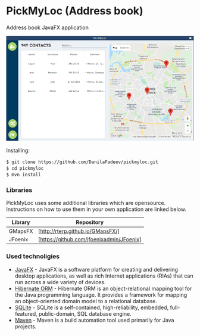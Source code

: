 # PickMyLoc (Address book)
Address book JavaFX application

<img src="https://github.com/DanilaFadeev/pickmyloc/blob/master/wiki/screens/contacts-list.png" width="550px">

Installing:
```sh
$ git clone https://github.com/DanilaFadeev/pickmyloc.git
$ cd pickmyloc
$ mvn install
```

### Libraries

PickMyLoc uses some additional libraries which are opensource. Instructions on how to use them in your own application are linked below.

| Library | Repository |
| ------ | ------ |
| GMapsFX | [http://rterp.github.io/GMapsFX/] |
| JFoenix | [https://github.com/jfoenixadmin/JFoenix] |

### Used technoligies

* [JavaFX](http://www.oracle.com/technetwork/java/javafx/overview/index.html) - JavaFX is a software platform for creating and delivering desktop applications, as well as rich Internet applications (RIAs) that can run across a wide variety of devices.
* [Hibernate ORM](hibernate.org/orm/) - Hibernate ORM is an object-relational mapping tool for the Java programming language. It provides a framework for mapping an object-oriented domain model to a relational database.
* [SQLite](https://www.sqlite.org/) - SQLite is a self-contained, high-reliability, embedded, full-featured, public-domain, SQL database engine.
* [Maven](https://maven.apache.org/) - Maven is a build automation tool used primarily for Java projects.
